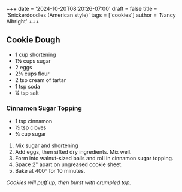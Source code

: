 +++
date = '2024-10-20T08:20:26-07:00'
draft = false
title = 'Snickerdoodles (American style)'
tags = ['cookies']
author = 'Nancy Albright'
+++

## Cookie Dough
* 1 cup shortening
* 1½ cups sugar
* 2 eggs
* 2¾ cups flour
* 2 tsp cream of tartar
* 1 tsp soda
* ¼ tsp salt

### Cinnamon Sugar Topping
* 1 tsp cinnamon
* ½ tsp cloves
* ¾ cup sugar

1. Mix sugar and shortening
2. Add eggs, then sifted dry ingredients. Mix well.
3. Form into walnut-sized balls and roll in cinnamon sugar topping.
4. Space 2" apart on ungreased cookie sheet.
5. Bake at 400° for 10 minutes. 

_Cookies will puff up, then burst with crumpled top._


